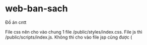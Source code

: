 # web-ban-sach
Đồ án cntt

File css nên cho vào chung 1 file /public/styles/index.css. File js thì /public/scripts/index.js. Không thì cho vào file jsp cũng được (<style><script>) 
Hình tất cả cho vào /public/imgs
  Đường dẫn cho src nếu dùng bình thường không đc thì thử ${pageContext.request.contextPath}/public....
